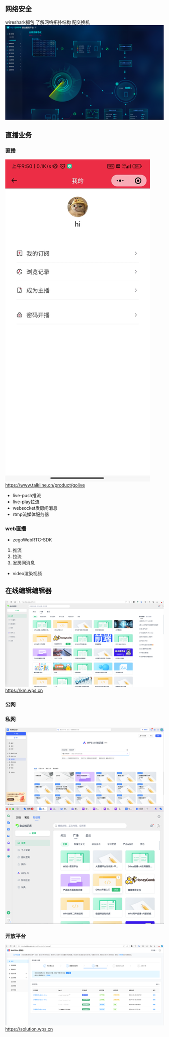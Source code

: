 ## 网络安全
wireshark抓包
了解网络拓扑结构
配交换机
![img_18.png](image%2Fimg_18.png)

## 直播业务
### 直播
![img_19.png](image%2Fimg_19.png)
https://www.talkline.cn/product/golive
- live-push推流
- live-play拉流
- websocket发房间消息
- rtmp流媒体服务器

### web直播
- zegoWebRTC-SDK
1. 推流
2. 拉流
3. 发房间消息
- video渲染视频

## 在线编辑编辑器
![img_20.png](image%2Fimg_20.png)
https://km.wps.cn
### 公网
### 私网
![img_22.png](image%2Fimg_22.png)
![img_23.png](image%2Fimg_23.png)
### 开放平台
![img_21.png](image%2Fimg_21.png)
https://solution.wps.cn



